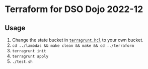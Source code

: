 # Terraform for DSO Dojo 2022-12

## Usage

1. Change the state bucket in [`terragrunt.hcl`](./terragrunt.hcl) to your own bucket.
2. `cd ../lambdas && make clean && make && cd ../terraform`
3. `terragrunt init`
4. `terragrunt apply`
5. `./test.sh`
